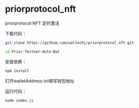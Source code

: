 # priorprotocol_nft
priorprotocol  NFT 定时激活



下载代码：
```bash
git clone https://github.com/wallechj/priorprotocol_nft.git
```
```bash
cd Prior-Testnet-Auto-Bot
```

安装依赖：
```bash
npm install
```

打开walletAddress.txt填写钱包地址

运行代码：
```bash
node index.js
```
